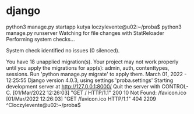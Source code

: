# django

python3 manage.py startapp kutya
loczylevente@u02:~/proba$ python3 manage.py runserver
Watching for file changes with StatReloader
Performing system checks...

System check identified no issues (0 silenced).

You have 18 unapplied migration(s). Your project may not work properly until you apply the migrations for app(s): admin, auth, contenttypes, sessions.
Run 'python manage.py migrate' to apply them.
March 01, 2022 - 12:25:55
Django version 4.0.3, using settings 'proba.settings'
Starting development server at http://127.0.0.1:8000/
Quit the server with CONTROL-C.
[01/Mar/2022 12:26:03] "GET / HTTP/1.1" 200 10
Not Found: /favicon.ico
[01/Mar/2022 12:26:03] "GET /favicon.ico HTTP/1.1" 404 2209
^Cloczylevente@u02:~/proba$ 
